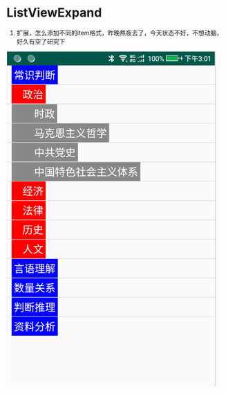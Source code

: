 # ListViewExpand
1. 扩展，怎么添加不同的item格式，昨晚熬夜去了，今天状态不好，不想动脑，好久有空了研究下

![](https://github.com/laiyuchenrushuang/ListViewExpand/blob/master/lizi.png)
